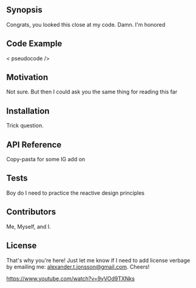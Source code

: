 ## Synopsis

Congrats, you looked this close at my code. Damn. I'm honored

## Code Example

< pseudocode />

## Motivation

Not sure. But then I could ask you the same thing for reading this far

## Installation

Trick question.

## API Reference

Copy-pasta for some IG add on

## Tests

Boy do I need to practice the reactive design principles

## Contributors

Me, Myself, and I.

## License

That's why you're here! Just let me know if I need to add license verbage by emailing me: alexander.t.jonsson@gmail.com. Cheers!

https://www.youtube.com/watch?v=9yVOd9TXNks
